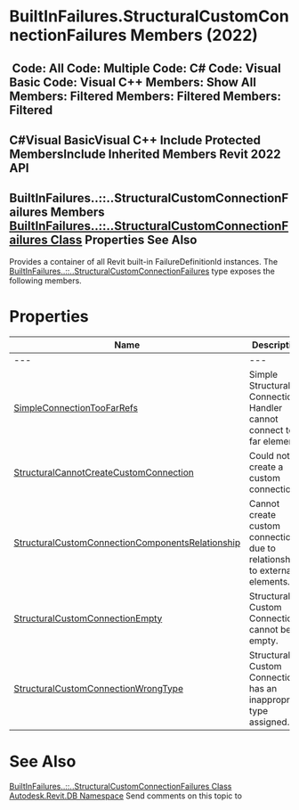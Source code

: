 # BuiltInFailures.StructuralCustomConnectionFailures Members (2022)

﻿
 Code: All Code: Multiple Code: C# Code: Visual Basic Code: Visual C++  Members: Show All Members: Filtered Members: Filtered Members: Filtered   
---  
C#Visual BasicVisual C++
Include Protected MembersInclude Inherited Members
Revit 2022 API  
---  
BuiltInFailures..::..StructuralCustomConnectionFailures Members  
[BuiltInFailures..::..StructuralCustomConnectionFailures Class](904fb8e9-7133-2f3e-6acc-0d226bbe85f0.md "BuiltInFailures.StructuralCustomConnectionFailures Class") Properties See Also  
---  
Provides a container of all Revit built-in FailureDefinitionId instances.
The [BuiltInFailures..::..StructuralCustomConnectionFailures](904fb8e9-7133-2f3e-6acc-0d226bbe85f0.md "BuiltInFailures.StructuralCustomConnectionFailures Class") type exposes the following members.
# Properties
| Name | Description |
| --- | --- |
| --- | --- | --- |
| [SimpleConnectionTooFarRefs](e7898cf6-8e70-9bd3-b12a-d888e0cc6b43.md "SimpleConnectionTooFarRefs Property") | Simple Structural Connection Handler cannot connect too far elements |
| [StructuralCannotCreateCustomConnection](9ff6de8c-7b65-445e-940c-17aa28c60f72.md "StructuralCannotCreateCustomConnection Property") | Could not create a custom connection. |
| [StructuralCustomConnectionComponentsRelationship](a78a8a49-773b-f692-5aca-42e48bb67225.md "StructuralCustomConnectionComponentsRelationship Property") | Cannot create custom connection due to relationships to external elements. |
| [StructuralCustomConnectionEmpty](0ad0fcff-bb9c-032b-a9b6-4a5f52589fa6.md "StructuralCustomConnectionEmpty Property") | Structural Custom Connection cannot be empty. |
| [StructuralCustomConnectionWrongType](a2807272-d9f8-bb3b-4378-9bb68360afcc.md "StructuralCustomConnectionWrongType Property") | Structural Custom Connection has an inappropriate type assigned. |

# See Also
[BuiltInFailures..::..StructuralCustomConnectionFailures Class](904fb8e9-7133-2f3e-6acc-0d226bbe85f0.md "BuiltInFailures.StructuralCustomConnectionFailures Class")
[Autodesk.Revit.DB Namespace](87546ba7-461b-c646-cbb1-2cb8f5bff8b2.md "Autodesk.Revit.DB Namespace")
Send comments on this topic to 